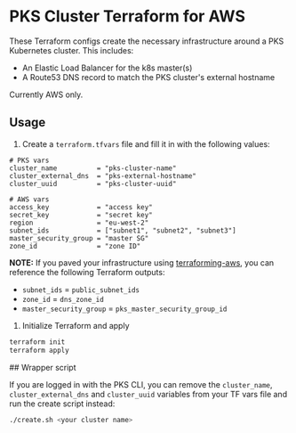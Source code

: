 # PKS Cluster Terraform for AWS

These Terraform configs create the necessary infrastructure around a PKS Kubernetes cluster.
This includes:

+ An Elastic Load Balancer for the k8s master(s)
+ A Route53 DNS record to match the PKS cluster's external hostname

Currently AWS only.

## Usage

1. Create a `terraform.tfvars` file and fill it in with the following values:

```
# PKS vars
cluster_name          = "pks-cluster-name"
cluster_external_dns  = "pks-external-hostname"
cluster_uuid          = "pks-cluster-uuid"

# AWS vars
access_key            = "access key"
secret_key            = "secret key"
region                = "eu-west-2"
subnet_ids            = ["subnet1", "subnet2", "subnet3"]
master_security_group = "master SG"
zone_id               = "zone ID"
```

**NOTE:** If you paved your infrastructure using [terraforming-aws](https://github.com/pivotal-cf/terraforming-aws), you can reference the following Terraform outputs:
+ `subnet_ids` = `public_subnet_ids`
+ `zone_id` = `dns_zone_id`
+ `master_security_group` = `pks_master_security_group_id`

1. Initialize Terraform and apply

```bash
terraform init
terraform apply
```

## Wrapper script

If you are logged in with the PKS CLI, you can remove the `cluster_name`, `cluster_external_dns` and `cluster_uuid` variables from your TF vars file and run the create script instead:

```bash
./create.sh <your cluster name>
```
